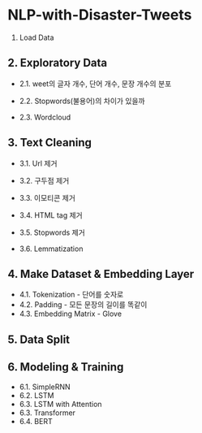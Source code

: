 # NLP-with-Disaster-Tweets

1. Load Data

## 2. Exploratory Data
  - 2.1. weet의 글자 개수, 단어 개수, 문장 개수의 분포
 
  - 2.2. Stopwords(불용어)의 차이가 있을까
  
  - 2.3. Wordcloud

## 3. Text Cleaning
  - 3.1. Url 제거
  
  - 3.2. 구두점 제거
  
  - 3.3. 이모티콘 제거
  
  - 3.4. HTML tag 제거
  
  - 3.5. Stopwords 제거
  
  - 3.6. Lemmatization

## 4. Make Dataset & Embedding Layer
  - 4.1. Tokenization - 단어를 숫자로
  - 4.2. Padding - 모든 문장의 길이를 똑같이
  - 4.3. Embedding Matrix - Glove

## 5. Data Split

## 6. Modeling & Training
  - 6.1. SimpleRNN
  - 6.2. LSTM
  - 6.3. LSTM with Attention
  - 6.3. Transformer
  - 6.4. BERT
